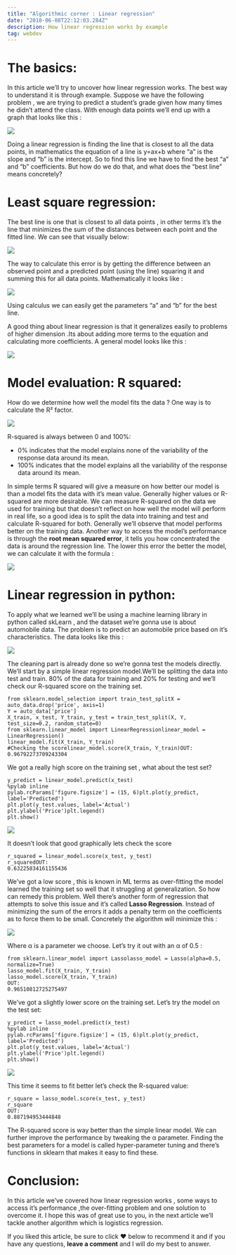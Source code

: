 ```yaml
---
title: "Algorithmic corner : Linear regression"
date: "2018-06-08T22:12:03.284Z"
description: How linear regression works by example
tag: webdev
---
```


# The basics:

In this article we’ll try to uncover how linear regression works. The best way to understand it is through example. Suppose we have the following problem , we are trying to predict a student’s grade given how many times he didn’t attend the class. With enough data points we’ll end up with a graph that looks like this :

![](https://miro.medium.com/max/700/1*gcafDoOHrkd5Xr-qpWS_ew.png)

Doing a linear regression is finding the line that is closest to all the data points, in mathematics the equation of a line is y=ax+b where “a” is the slope and “b” is the intercept. So to find this line we have to find the best “a” and “b” coefficients. But how do we do that, and what does the “best line” means concretely?

# Least square regression:

The best line is one that is closest to all data points , in other terms it’s the line that minimizes the sum of the distances between each point and the fitted line. We can see that visually below:

![](https://miro.medium.com/max/700/1*pXTkGi4y1wPcPfo1i8xVtA.png)

The way to calculate this error is by getting the difference between an observed point and a predicted point (using the line) squaring it and summing this for all data points. Mathematically it looks like :

![](https://miro.medium.com/max/369/1*XiLqraVva35_nHEKMhDrBQ.png)

Using calculus we can easily get the parameters “a” and “b” for the best line.

A good thing about linear regression is that it generalizes easily to problems of higher dimension .Its about adding more terms to the equation and calculating more coefficients. A general model looks like this :

![](https://miro.medium.com/max/700/1*twPf-JqkR_vntaMRvoo5cQ.png)

# Model evaluation: R squared:

How do we determine how well the model fits the data ? One way is to calculate the R² factor.

![](https://miro.medium.com/max/700/1*pwZOTsK4Av51E7-h2KbJww.png)

R-squared is always between 0 and 100%:

-   0% indicates that the model explains none of the variability of the response data around its mean.
-   100% indicates that the model explains all the variability of the response data around its mean.

In simple terms R squared will give a measure on how better our model is than a model fits the data with it’s mean value. Generally higher values or R-squared are more desirable. We can measure R-squared on the data we used for training but that doesn’t reflect on how well the model will perform in real life, so a good idea is to split the data into training and test and calculate R-squared for both. Generally we’ll observe that model performs better on the training data. Another way to access the model’s performance is through the  **root mean squared error**, it tells you how concentrated the data is around the regression line. The lower this error the better the model, we can calculate it with the formula :

![](https://miro.medium.com/max/613/1*JXfaeDWbwurv3vrX3iseSw.png)

# Linear regression in python:

To apply what we learned we’ll be using a machine learning library in python called skLearn , and the dataset we’re gonna use is about automobile data. The problem is to predict an automobile price based on it’s characteristics. The data looks like this :

![](https://miro.medium.com/max/700/1*OLzEqZ8c5gFdH66DJtdoxw.png)

The cleaning part is already done so we’re gonna test the models directly. We’ll start by a simple linear regression model.We’ll be splitting the data into test and train. 80% of the data for training and 20% for testing and we’ll check our R-squared score on the training set.
```
from sklearn.model_selection import train_test_splitX = auto_data.drop('price', axis=1)  
Y = auto_data['price']  
X_train, x_test, Y_train, y_test = train_test_split(X, Y, test_size=0.2, random_state=0)  
from sklearn.linear_model import LinearRegressionlinear_model = LinearRegression()  
linear_model.fit(X_train, Y_train)  
#Checking the scorelinear_model.score(X_train, Y_train)OUT:  
0.96792273709243304
```
We got a really high score on the training set , what about the test set?
```
y_predict = linear_model.predict(x_test)  
%pylab inline  
pylab.rcParams['figure.figsize'] = (15, 6)plt.plot(y_predict, label='Predicted')  
plt.plot(y_test.values, label='Actual')  
plt.ylabel('Price')plt.legend()  
plt.show()
```
![](https://miro.medium.com/max/700/1*q2X7XDIGeiBX8YgXTtvM-A.png)

It doesn’t look that good graphically lets check the score
```
r_squared = linear_model.score(x_test, y_test)  
r_squaredOUT:  
0.63225834161155436
```
We’ve got a low score , this is known in ML terms as over-fitting the model learned the training set so well that it struggling at generalization. So how can remedy this problem. Well there’s another form of regression that attempts to solve this issue and it’s called **Lasso Regression**. Instead of minimizing the sum of the errors it adds a penalty term on the coefficients as to force them to be small. Concretely the algorithm will minimize this :

![](https://miro.medium.com/max/700/1*8c2QXIzRUcV00F39zc4d6w.png)

Where α is a parameter we choose. Let’s try it out with an α of 0.5 :
```
from sklearn.linear_model import Lassolasso_model = Lasso(alpha=0.5, normalize=True)  
lasso_model.fit(X_train, Y_train)  
lasso_model.score(X_train, Y_train)  
OUT:  
0.96510812725275497
```
We’ve got a slightly lower score on the training set. Let’s try the model on the test set:
```
y_predict = lasso_model.predict(x_test)  
%pylab inline  
pylab.rcParams['figure.figsize'] = (15, 6)plt.plot(y_predict, label='Predicted')  
plt.plot(y_test.values, label='Actual')  
plt.ylabel('Price')plt.legend()  
plt.show()
```
![](https://miro.medium.com/max/700/1*3BgNad3wqJKHKstPukDRTg.png)

This time it seems to fit better let’s check the R-squared value:
```
r_square = lasso_model.score(x_test, y_test)  
r_square  
OUT:  
0.887194953444848
```
The R-squared score is way better than the simple linear model. We can further improve the performance by tweaking the α parameter. Finding the best parameters for a model is called hyper-parameter tuning and there’s functions in sklearn that makes it easy to find these.

# Conclusion:

In this article we’ve covered how linear regression works , some ways to access it’s performance ,the over-fitting problem and one solution to overcome it. I hope this was of great use to you, in the next article we’ll tackle another algorithm which is logistics regression.

If you liked this article, be sure to click ❤ below to recommend it and if you have any questions,  **leave a comment**  and I will do my best to answer.